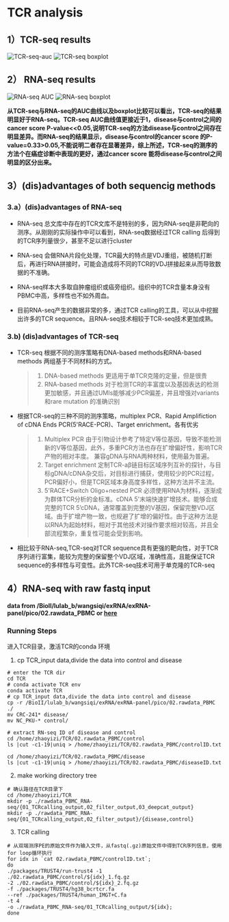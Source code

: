 # TCR analysis
## 1）TCR-seq results
![TCR-seq-auc](https://github.com/zyz-hust/zhaozy.github.io/blob/gh-pages/images/TCR-seq_auc.png)
![TCR-seq boxplot](https://github.com/zyz-hust/zhaozy.github.io/blob/gh-pages/images/TCR-seq_boxplot.png)
## 2） RNA-seq results
![RNA-seq AUC](https://github.com/zyz-hust/zhaozy.github.io/blob/gh-pages/images/auc.png)
![RNA-seq boxplot](https://github.com/zyz-hust/zhaozy.github.io/blob/gh-pages/images/boxplot.png)

**从TCR-seq与RNA-seq的AUC曲线以及boxplot比较可以看出，TCR-seq的结果明显好于RNA-seq。TCR-seq AUC曲线值更接近于1，disease与control之间的cancer score P-value<<0.05,说明TCR-seq的方法disease与control之间存在明显差异。而RNA-seq的结果显示，disease与control的cancer score 的P-value=0.33>0.05,不能说明二者存在显著差异，综上所述，TCR-seq的测序的方法个在癌症诊断中表现的更好，通过cancer score 能将disease与control之间明显的区分出来。**

## 3）(dis)advantages of both sequencig methods
### 3.a）(dis)advantages of RNA-seq
* RNA-seq 总文库中存在的TCR文库不是特别的多，因为RNA-seq是非靶向的测序。从刚刚的实际操作中可以看到，RNA-seq数据经过TCR calling 后得到的TCR序列量很少，甚至不足以进行cluster
* RNA-seq 会做RNA片段化处理，TCR最大的特点是VDJ重组，被随机打断后，再进行RNA拼接时，可能会造成将不同的TCR的VDJ拼接起来从而导致数据的不准确。
* RNA-seq样本大多取自肿瘤组织或癌旁组织。组织中的TCR含量本身没有PBMC中高，多样性也不如外周血。

* 目前RNA-seq产生的数据非常的多，通过TCR calling的工具，可以从中挖掘出许多的TCR sequence。且RNA-seq技术相较于TCR-seq技术更加成熟。

### 3.b) (dis)advantages of TCR-seq
*	TCR-seq 根据不同的测序策略有DNA-based methods和RNA-based methods 两组基于不同材料的方式。
	>  1. DNA-based methods 更适用于单TCR克隆的定量，但是很贵
	>  2. RNA-based methods 对于检测TCR的丰富度以及基因表达的检测更加敏感，并且通过UMIs能够减少PCR偏差，并且增强对variants和rare mutation 的准确识别
* 根据TCR-seq的三种不同的测序策略，multiplex PCR、Rapid Amplifiction of cDNA Ends PCR(5'RACE-PCR)、Target enrichment。各有优劣
	> 1. Multiplex PCR 由于引物设计参考了特定V等位基因，导致不能检测新的V等位基因，此外，多重PCR方法也存在扩增偏好性，影响TCR产物的相对丰度。 兼容gDNA与RNA两种材料，使用最为普遍。
	> 2. Target enrichment 定制TCR-aβ链目标区域序列互补的探针，与目标gDNA/cDNA杂交后，对目标进行捕获，使用较少的PCR过程，PCR偏好小，但是TCR区域本身高度多样性，这种方法并不主流。
	> 3. 5'RACE+Switch Oligo+nested PCR 必须使用RNA为材料，逐渐成为群体TCR分析的金标准。cDNA 5'末端快速扩增技术。能够合成完整的TCR 5’cDNA，通常覆盖到完整的V基因，保留完整VDJ区域。由于扩增产物一致，也规避了扩增的偏好性。由于这种方法是以RNA为起始材料，相对于其他技术对操作要求相对较高，并且全部流程繁杂，重复性可能会受到影响。
* 相比较于RNA-seq,TCR-seq对TCR sequence具有更强的靶向性，对于TCR序列进行富集，能较为完整的保留整个VDJ区域，准确性高，且能保证TCR sequence的多样性与可变性。此外TCR-seq技术可用于单克隆的TCR-seq

## 4）RNA-seq with raw fastq input
**data from /BioII/lulab_b/wangsiqi/exRNA/exRNA-panel/pico/02.rawdata_PBMC
     or [here](https://id.tsinghua.edu.cn/do/off/ui/auth/login/form/167ed2c25d7f176c20c79e341e2ccdf0/0?/tsinghua-auth/callback/)**

### Running Steps
进入TCR目录，激活TCR的conda 环境
1. cp TCR_input data,divide the data into control and disease

```linux
# enter the TCR dir
cd TCR
# conda activate TCR env
conda activate TCR
# cp TCR_input data,divide the data into control and disease
cp -r /BioII/lulab_b/wangsiqi/exRNA/exRNA-panel/pico/02.rawdata_PBMC ./ 
mv CRC-241* disease/
mv NC_PKU-* control/

# extract RN-seq ID of disease and control
cd /home/zhaoyizi/TCR/02.rawdata_PBMC/control
ls |cut -c1-19|uniq > /home/zhaoyizi/TCR/02.rawdata_PBMC/controlID.txt

cd /home/zhaoyizi/TCR/02.rawdata_PBMC/disease
ls |cut -c1-19|uniq > /home/zhaoyizi/TCR/02.rawdata_PBMC/diseaseID.txt
```

2. make working directory tree

```linux
# 确认路径在TCR目录下
cd /home/zhaoyizi/TCR
mkdir -p ./rawdata_PBMC_RNA-seq/{01_TCRcalling_output,02_filter_output,03_deepcat_output}
mkdir -p ./rawdata_PBMC_RNA-seq/{01_TCRcalling_output,02_filter_output}/{disease,control}
```

3. TCR calling

```linux
# 从双端测序PE的原始文件作为输入文件，从fastq(.gz)原始文件中得到TCR序列信息，使用 for loop循环执行
for idx in `cat 02.rawdata_PBMC/controlID.txt`; 
do 
./packages/TRUST4/run-trust4 -1 ./02.rawdata_PBMC/control/${idx}_1.fq.gz 
-2 ./02.rawdata_PBMC/control/${idx}_2.fq.gz 
-f ./packages/TRUST4/hg38_bcrtcr.fa 
--ref ./packages/TRUST4/human_IMGT+C.fa 
-t 4 
-o ./rawdata_PBMC_RNA-seq/01_TCRcalling_output/${idx}; 
done
```
